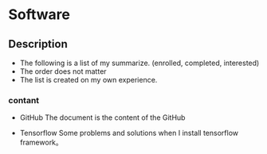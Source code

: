 # Software

## Description
- The following is a list of my summarize. (enrolled, completed, interested)
- The order does not matter
- The list is created on my own experience.

### contant

- GitHub
  The document is the content of the GitHub

- Tensorflow
  Some problems and solutions when I install tensorflow framework。

